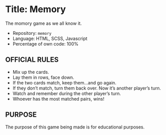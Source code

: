 # Title: Memory

The momory game as we all know it.

- Repository: `memory`
- Language: HTML, SCSS, Javascript
- Percentage of own code: 100%

## OFFICIAL RULES
- Mix up the cards.
- Lay them in rows, face down.
- If the two cards match, keep them…and go again.
- If they don’t match, turn them back over. Now it’s another player’s turn.
- Watch and remember during the other player’s turn.
- Whoever has the most matched pairs, wins!

## PURPOSE
The purpose of this game being made is for educational purposes.